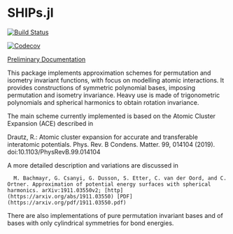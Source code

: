 # SHIPs.jl

[![Build Status](https://travis-ci.com/JuliaMolSim/SHIPs.jl.svg?branch=master)](https://travis-ci.com/JuliaMolSim/SHIPs.jl)

[![Codecov](https://codecov.io/gh/JuliaMolSim/SHIPs.jl/branch/master/graph/badge.svg)](https://codecov.io/gh/JuliaMolSim/SHIPs.jl)

[Preliminary Documentation](https://juliamolsim.github.io/SHIPs.jl/latest/)

This package implements approximation schemes for permutation and isometry invariant functions, with focus on modelling atomic interactions. It provides constructions of symmetric polynomial bases, imposing permutation and isometry invariance. Heavy use is made of trigonometric polynomials and spherical harmonics to obtain rotation invariance.

The main scheme currently implemented is based on the Atomic Cluster Expansion (ACE) described in

   Drautz, R.: Atomic cluster expansion for accurate and transferable interatomic potentials. Phys. Rev. B Condens. Matter. 99, 014104 (2019). doi:10.1103/PhysRevB.99.014104

A more detailed description and variations are discussed in

      M. Bachmayr, G. Csanyi, G. Dusson, S. Etter, C. van der Oord, and C. Ortner. Approximation of potential energy surfaces with spherical harmonics. arXiv:1911.03550v2; [http](https://arxiv.org/abs/1911.03550) [PDF](https://arxiv.org/pdf/1911.03550.pdf)

There are also implementations of pure permutation invariant bases and of bases with only cylindrical symmetries for bond energies.
